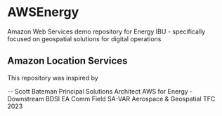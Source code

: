 # AWSEnergy
Amazon Web Services demo repository for Energy IBU - specifically focused on geospatial solutions for digital operations

## Amazon Location Services
This repository was inspired by 

-- Scott Bateman
Principal Solutions Architect
AWS for Energy - Downstream
BDSI EA Comm Field SA-VAR
Aerospace & Geospatial TFC
2023
